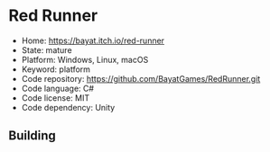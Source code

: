 # Red Runner

- Home: https://bayat.itch.io/red-runner
- State: mature
- Platform: Windows, Linux, macOS
- Keyword: platform
- Code repository: https://github.com/BayatGames/RedRunner.git
- Code language: C#
- Code license: MIT
- Code dependency: Unity

## Building
